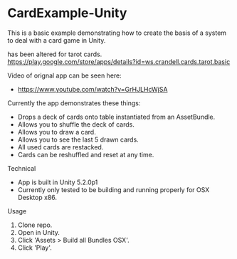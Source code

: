 # CardExample-Unity

This is a basic example demonstrating how to create the basis of a system to deal with a card game in Unity.

has been altered for tarot cards. https://play.google.com/store/apps/details?id=ws.crandell.cards.tarot.basic

Video of orignal app can be seen here:
- https://www.youtube.com/watch?v=GrHJLHcWjSA

Currently the app demonstrates these things:
- Drops a deck of cards onto table instantiated from an AssetBundle.
- Allows you to shuffle the deck of cards.
- Allows you to draw a card.
- Allows you to see the last 5 drawn cards.
- All used cards are restacked.
- Cards can be reshuffled and reset at any time.

Technical
- App is built in Unity 5.2.0p1
- Currently only tested to be building and running properly for OSX Desktop x86.

Usage
1. Clone repo.
2. Open in Unity.
3. Click 'Assets > Build all Bundles OSX'.
4. Click 'Play'.

